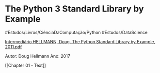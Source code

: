 # The Python 3 Standard Library by Example
#Estudos/Livros/CiênciaDaComputação/Python
#Estudos/DataScience

<a href='Intermedia%CC%81rio%20HELLMANN,%20Doug.%20The%20Python%20Standard%20Library%20by%20Example,%202011.pdf'>Intermediário HELLMANN, Doug. The Python Standard Library by Example, 2011.pdf</a>

Autor: Doug Hellmann
Ano: 2017

[[Chapter 01 - Text]]
